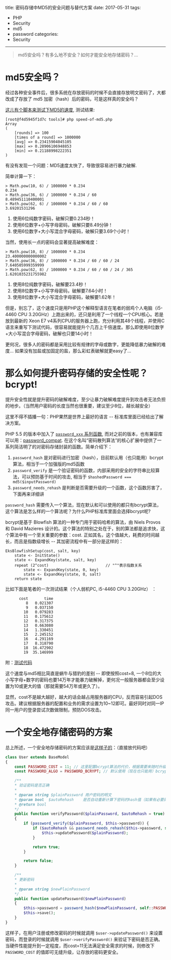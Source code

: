 title: 密码存储中MD5的安全问题与替代方案
date: 2017-05-31
tags:
  - PHP
  - Security
  - md5
  - password
categories: 
  - Security
---

> md5安全吗？有多么地不安全？如何才能安全地存储密码？...

<!-- more -->

md5安全吗？
=====================
经过各种安全事件后，很多系统在存放密码的时候不会直接存放明文密码了，大都改成了存放了 md5 加密（hash）后的密码，可是这样真的安全吗？

[这儿有个脚本来测试下MD5的速度](https://gist.github.com/Clarence-pan/5f0c54f94234799f5236fa1c2405133f), 测试结果:

```
[root@f4d5945f1d7c tools]# php speed-of-md5.php
Array
(
    [rounds] => 100
    [times of a round] => 1000000
    [avg] => 0.23415904045105
    [max] => 0.28906106948853
    [min] => 0.21188998222351
)
```

有没有发现一个问题：MD5速度太快了，导致很容易进行暴力破解.

简单计算一下：

```
> Math.pow(10, 6) / 1000000 * 0.234
0.234
> Math.pow(36, 6) / 1000000 * 0.234 / 60
8.489451110400001
> Math.pow(62, 6) / 1000000 * 0.234 / 60 / 60
3.69201531296
```

1. 使用6位纯数字密码，破解只要0.234秒！
2. 使用6位数字+小写字母密码，破解只要8.49分钟！
3. 使用6位数字+大小写混合字母密码，破解只要3.69个小时！


当然，使用长一点的密码会显著提高破解难度：

```
> Math.pow(10, 8) / 1000000 * 0.234
23.400000000000002
> Math.pow(36, 8) / 1000000 * 0.234 / 60 / 60 / 24
7.640505999359999
> Math.pow(62, 8) / 1000000 * 0.234 / 60 / 60 / 24 / 365
1.6201035231755982
```

1. 使用8位纯数字密码，破解要23.4秒！
2. 使用8位数字+小写字母密码，破解要7.64小时！
3. 使用8位数字+大小写混合字母密码，破解要1.62年！


但是，别忘了，这个速度只是用PHP这个解释型语言在笔者的弱鸡个人电脑（i5-4460 CPU 3.20GHz）上跑出来的，还只是利用了一个线程一个CPU核心。若是放到最新的 Xeon E7 v4系列CPU的服务器上跑，充分利用其48个线程，并使用C语言来重写下测试代码，很容易就能提升个几百上千倍速度。那么即使用8位数字+大小写混合字母密码，破解也只要14小时！

更何况，很多人的密码都是采用比较有规律的字母或数字，更能降低暴力破解的难度... 如果没有加盐或加固定的盐，那么彩虹表破解就更easy了...

那么如何提升密码存储的安全性呢？bcrypt!
=====================

提升安全性就是提升密码的破解难度，至少让暴力破解难度提升到攻击者无法负担的地步。（当然用户密码的长度当然也很重要，建议至少8位，越长越安全）

这里不得不插播一句：PHP果然是世界上最好的语言 -- 标准库里面已经给出了解决方案。

PHP 5.5 的版本中加入了 [`password_xxx` 系列函数](http://php.net/manual/zh/book.password.php), 而对之前的版本，也有兼容库可以用：[password_compat](https://github.com/ircmaxell/password_compat).
在这个名叫“密码散列算法”的核心扩展中提供了一系列简洁明了的对密码存储封装的函数。简单介绍下：

1. `password_hash` 是对密码进行加密（hash），目前默认用（也只能用）bcrypt算法，相当于一个加强版的md5函数
2. `password_verify` 是一个验证密码的函数，内部采用的安全的字符串比较算法，可以预防基于时间的攻击, 相当于 `$hashedPassword === md5($inputPassword)`
3. `password_needs_rehash` 是判断是否需要升级的一个函数，这个函数厉害了，下面再来详细讲


`password_hash` 需要传入一个算法，现在默认和可以使用的都只有bcrypt算法，这个算法是怎么样的一个算法呢？为什么PHP标准库里面会选择bcrypt呢?

bcrypt是基于 Blowfish 算法的一种专门用于密码哈希的算法，由 Niels Provos 和 David Mazieres 设计的。这个算法的特别之处在于，别的算法都是追求快，这个算法中有一个至关重要的参数：cost. 正如其名，这个值越大，耗费的时间越长，而且是指数级增长 -- 其加密流程中有一部分是这样的：

```
EksBlowfishSetup(cost, salt, key)
    state <- InitState()
    state <- ExpandKey(state, salt, key)
    repeat (2^cost)                         // "^"表示指数关系
        state <- ExpandKey(state, 0, key)
        state <- ExpandKey(state, 0, salt)
    return state
```


比如下面是笔者的一次测试结果（个人弱机PC, i5-4460 CPU 3.20GHz） ：

```
      cost       time
         8   0.021307
         9   0.037150
        10   0.079283
        11   0.175612
        12   0.317375
        13   0.663080
        14   1.330451
        15   2.245152
        16   4.291169
        17   8.318790
        18  16.472902
        19  35.146999
```

附：[测试代码](https://gist.github.com/Clarence-pan/4c05fd2ea3f31722fa6910bc82976c08)

这个速度与md5相比简直是蜗牛与猎豹的差别 -- 即使按照cost=8, 一个8位的大小写字母+数字的密码也要14万年才能暴力破解掉，更何况一般服务器都会至少设置为10或更大的值（那就需要54万年或更久了）。

显然，cost不是越大越好，越大的话会越占用服务器的CPU，反而容易引起DOS攻击。建议根据服务器的配置和业务的需求设置为10~12即可。最好同时对同一IP同一用户的登录尝试次数做限制，预防DOS攻击。

一个安全地存储密码的方案
=====================

总上所述，一个安全地存储密码的方案应该是[这样子的](https://gist.github.com/Clarence-pan/cf4e7afceb32da1020f8705efff871b2)：（直接放代码吧）

```php
class User extends BaseModel
{
    const PASSWORD_COST = 11; // 这里配置bcrypt算法的代价，根据需要来随时升级
    const PASSWORD_ALGO = PASSWORD_BCRYPT; // 默认使用（现在也只能用）bcrypt

    /**
    * 验证密码是否正确
    *
    * @param string $plainPassword 用户密码的明文
    * @param bool  $autoRehash    是否自动重新计算下密码的hash值（如果有必要的话）
    * @return bool
    */
    public function verifyPassword($plainPassword, $autoRehash = true)
    {
        if (password_verify($plainPassword, $this->password)) {
            if ($autoRehash && password_needs_rehash($this->password, self::PASSWORD_ALGO, ['cost' => self::PASSWORD_COST])) {
                $this->updatePassword($plainPassword);
            }

            return true;
        }

        return false;
    }

    /**
    * 更新密码
    *
    * @param string $newPlainPassword
    */
    public function updatePassword($newPlainPassword)
    {
        $this->password = password_hash($newPlainPassword, self::PASSWORD_ALGO, ['cost' => self::PASSWORD_COST]);
        $this->save();
    }
}
```

这样子，在用户注册或修改密码的时候就调用 `$user->updatePassword()` 来设置密码，而登录的时候就调用 `$user->verifyPassword()` 来验证下密码是否正确。
当硬件性能提升到一定程度，而cost=11无法满足安全需求的时候，则修改下 `PASSWORD_COST` 的值即可无缝升级，让存放的密码更安全。



